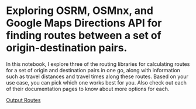 # Exploring OSRM, OSMnx, and Google Maps Directions API for finding routes between a set of origin-destination pairs.

In this notebook, I explore three of the routing libraries for calculating routes for a set of origin and destination pairs in one go, along with information such as travel distances and travel times along these routes. Based on your use case, you can pick which one works best for you. Also check out each of their documentation pages to know about more options for each.

[Output Routes](https://github.com/rajesvariparasa/spatial-routing-libraries-and-services/blob/main/routes.PNG)
